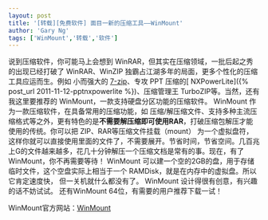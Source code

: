 ```yaml
---
layout: post
title: '[转载][免费软件] 面目一新的压缩工具——WinMount'
author: 'Gary Ng'
tags: ['WinMount','转载','软件']
---
```


  
说到压缩软件，你可能马上会想到 WinRAR，但其实在压缩领域，一批后起之秀的出现已经打破了 WinRAR、WinZIP 独霸占江湖多年的局面，更多个性化的压缩工具应运而生。例如
小而强大的 [7-zip](http://7-zip.softonic.cn/)、专攻 PPT
压缩的[ NXPowerLite]({% post_url 2011-11-12-pptnxpowerlite %})、压缩管理王 TurboZIP等。当然，还有我这里要推荐的
WinMount，一款支持硬盘分区功能的压缩软件。
WinMount 作为一款压缩软件，在具备常用的压缩功能，如
压缩/解压缩文件、支持多种主流压缩格式等之外，更有特色的是**不需要解压缩即可使用RAR**，打破压缩包解压才能使用的传统。你可以把
ZIP、RAR等压缩文件挂载（mount）
为一个虚拟盘符，这样你就可以直接使用里面的文件了，不需要展开。节省时间，节省空间。几百兆上G的文件越来越多，花几十分钟解压一个压缩文档是常有的事。现在，有了
WinMount，你不再需要等待！
WinMount
可以建一个空的2GB的盘，用于存储临时文件，这个空盘实际上相当于一个
RAMDisk，就是在内存中的虚拟盘。所以它肯定速度快，
但一关机就什么都没有了。
WinMount 设计得很有创意，有兴趣的话不妨试试。
还有WinMount 64位，有需要的用户推荐下载一试！  
  
 WinMount官方网站：[WinMount](http://cn.winmount.com/)  
  
  

